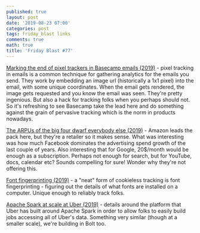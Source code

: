 ```yaml
---
published: true
layout: post
date: '2019-08-23 07:00'
categories: post
tags: friday_blast links
comments: true
math: true
title: 'Friday Blast #77'
---
```

[Marking the end of pixel trackers in Basecamp emails (2019)](https://m.signalvnoise.com/marking-the-end-of-pixel-trackers-in-basecamp-emails/) - pixel tracking in emails is a common technique for gathering analytics for the emails you send. They work by embedding an image url (historically a 1x1 pixel) into the email, with some unique coordinates. When the email gets rendered, the image gets requested and you know the email was seen. They're pretty ingenious. But also a hack for tracking folks when you perhaps should not. So it's refreshing to see Basecamp take the lead here and do something against the grain of pervasive tracking which is the norm in products nowadays.

[The ARPUs of the big four dwarf everybody else (2019)](https://mondaynote.com/the-arpus-of-the-big-four-dwarf-everybody-else-e5b02a579ed3) - Amazon leads the pack here, but they're a retailer so it makes sense. What was interesting was how much Facebook dominates the advertising spend growth of the last couple of years. Also interesting that for Google, 20$/month would be enough as a subscription. Perhaps not enough for search, but for YouTube, docs, calendar etc? Sounds compelling for sure! Wonder why they're not offering this.

[Font fingerprinting (2019)](https://www.johndcook.com/blog/2019/02/04/font-fingerprinting/) - a "neat" form of cookieless tracking is font fingerprinting - figuring out the details of what fonts are installed on a computer. Unique enough to reliably track folks.

[Apache Spark at scale at Uber (2019)](https://eng.uber.com/uscs-apache-spark/) - details around the platform that Uber has built around Apache Spark in order to allow folks to easily build jobs accessing all of Uber's data. Something very similar (though at a smaller scale), we're building in Bolt too.
